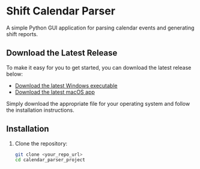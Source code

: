 # Shift Calendar Parser

A simple Python GUI application for parsing calendar events and generating shift reports.

## Download the Latest Release

To make it easy for you to get started, you can download the latest release below:

- [Download the latest Windows executable](https://github.com/jack-brannon/pagerduty-OOH-report-generator/releases/latest)
- [Download the latest macOS app](https://github.com/jack-brannon/pagerduty-OOH-report-generator/releases/latest)

Simply download the appropriate file for your operating system and follow the installation instructions.


## Installation

1. Clone the repository:
   ```bash
   git clone <your_repo_url>
   cd calendar_parser_project
